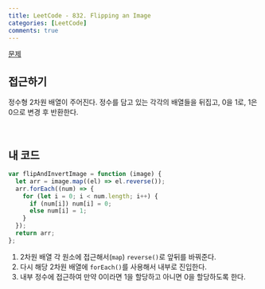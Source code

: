 ```yaml
---
title: LeetCode - 832. Flipping an Image
categories: [LeetCode]
comments: true
---
```


[문제](https://leetcode.com/problems/flipping-an-image/)

## 접근하기

정수형 2차원 배열이 주어진다. 정수를 담고 있는 각각의 배열들을 뒤집고, 0을 1로, 1은 0으로 변경 후 반환한다.

<br>

## 내 코드

```js
var flipAndInvertImage = function (image) {
  let arr = image.map((el) => el.reverse());
  arr.forEach((num) => {
    for (let i = 0; i < num.length; i++) {
      if (num[i]) num[i] = 0;
      else num[i] = 1;
    }
  });
  return arr;
};
```

1. 2차원 배열 각 원소에 접근해서(`map`) `reverse()`로 앞뒤를 바꿔준다.
2. 다시 해당 2차원 배열에 `forEach()`를 사용해서 내부로 진입한다.
3. 내부 정수에 접근하여 만약 0이라면 1을 할당하고 아니면 0을 할당하도록 한다.
